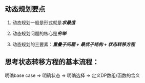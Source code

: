 ## 动态规划要点

1. 动态规划一般是形式就是***求最值***

2. 动态规划问题的核心是***穷举***

3. 动态规划的三要素：***重叠子问题 + 最优子结构 + 状态转移方程***

## 思考状态转移方程的基本流程：
明确base case => 明确状态 => 明确选择 => 定义DP数组/函数的含义

